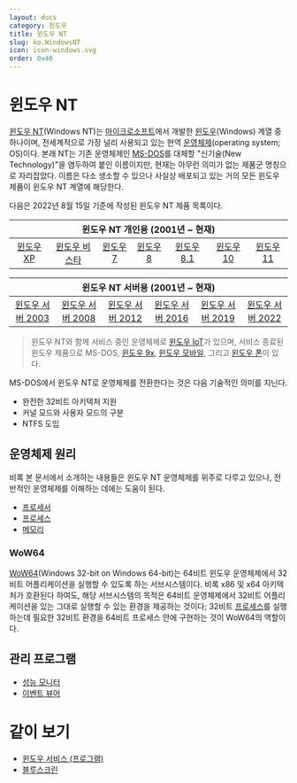 ```yaml
---
layout: docs
category: 윈도우
title: 윈도우 NT
slug: ko.WindowsNT
icon: icon-windows.svg
order: 0x40
---
```

# 윈도우 NT
[윈도우 NT](https://ko.wikipedia.org/wiki/윈도우_NT)(Windows NT)는 [마이크로소프트](https://ko.wikipedia.org/wiki/마이크로소프트)에서 개발한 [윈도우](https://ko.wikipedia.org/wiki/마이크로소프트_윈도우)(Windows) 계열 중 하나이며, 전세계적으로 가장 널리 사용되고 있는 현역 [운영체제](https://ko.wikipedia.org/wiki/운영_체제)(operating system; OS)이다. 본래 NT는 기존 운영체제인 [MS-DOS](https://ko.wikipedia.org/wiki/MS-DOS)를 대체할 "신기술(New Technology)"을 염두하여 붙인 이름이지만, 현재는 아무런 의미가 없는 제품군 명칭으로 자리잡았다. 이름은 다소 생소할 수 있으나 사실상 배포되고 있는 거의 모든 윈도우 제품이 윈도우 NT 계열에 해당한다.

다음은 2022년 8월 15일 기준에 작성된 윈도우 NT 제품 목록이다.

<table style="margin-bottom: 16px; table-layout: fixed; width: 100%">
<thead>
<tr><th colspan="7">윈도우 NT 개인용 (2001년 ~ 현재)</th></tr>
</thead>
<tbody>
<tr style="vertical-align: top; overflow-wrap: break-word; text-align: center;"><td><a href="https://ko.wikipedia.org/wiki/윈도우_XP">윈도우 XP</a></td><td><a href="https://ko.wikipedia.org/wiki/윈도우_비스타">윈도우 비스타</a></td><td><a href="https://ko.wikipedia.org/wiki/윈도우_7">윈도우 7</a></td><td><a href="https://ko.wikipedia.org/wiki/윈도우_8">윈도우 8</a></td><td><a href="https://ko.wikipedia.org/wiki/윈도우_8.1">윈도우 8.1</a></td><td><a href="https://ko.wikipedia.org/wiki/윈도우_10">윈도우 10</a></td><td><a href="https://ko.wikipedia.org/wiki/윈도우_11">윈도우 11</a></td></tr>
</tbody>
</table>

<table style="margin-top: 16px; table-layout: fixed; width: 100%">
<thead>
<tr><th colspan="6">윈도우 NT 서버용 (2001년 ~ 현재)</th></tr>
</thead>
<tbody>
<tr style="vertical-align: top; overflow-wrap: break-word; text-align: center;"><td><a href="https://ko.wikipedia.org/wiki/윈도우_서버_2003">윈도우 서버 2003</a></td><td><a href="https://ko.wikipedia.org/wiki/윈도우_서버_2008">윈도우 서버 2008</a></td><td><a href="https://ko.wikipedia.org/wiki/윈도우_서버_2012">윈도우 서버 2012</a></td><td><a href="https://ko.wikipedia.org/wiki/윈도우_서버_2016">윈도우 서버 2016</a></td><td><a href="https://ko.wikipedia.org/wiki/윈도우_서버_2019">윈도우 서버 2019</a></td><td><a href="https://ko.wikipedia.org/wiki/윈도우_서버_2022">윈도우 서버 2022</a></td></tr>
</tbody>
</table>

> 윈도우 NT와 함께 서비스 중인 운영체제로 [윈도우 IoT](https://ko.wikipedia.org/wiki/윈도우_IoT)가 있으며, 서비스 종료된 윈도우 제품으로 MS-DOS, [윈도우 9x](https://ko.wikipedia.org/wiki/윈도우_9x), [윈도우 모바일](https://ko.wikipedia.org/wiki/윈도우_모바일), 그리고 [윈도우 폰](https://ko.wikipedia.org/wiki/윈도우_폰)이 있다.

MS-DOS에서 윈도우 NT로 운영체제를 전환한다는 것은 다음 기술적인 의미를 지닌다.

* 완전한 32비트 아키텍처 지원
* 커널 모드와 사용자 모드의 구분
* NTFS 도입

## 운영체제 원리
비록 본 문서에서 소개하는 내용들은 윈도우 NT 운영체제를 위주로 다루고 있으나, 전반적인 운영체제를 이해하는 데에는 도움이 된다.

* [프로세서](ko.Processor)
* [프로세스](ko.Process)
* [메모리](ko.Memory)

### WoW64
[WoW64](https://ko.wikipedia.org/wiki/WOW64)(Windows 32-bit on Windows 64-bit)는 64비트 윈도우 운영체제에서 32비트 어플리케이션을 실행할 수 있도록 하는 서브시스템이다. 비록 x86 및 x64 아키텍처가 호환된다 하여도, 해당 서브시스템의 목적은 64비트 운영체제에서 32비트 어플리케이션을 있는 그대로 실행할 수 있는 환경을 제공하는 것이다; 32비트 [프로세스](ko.Process)를 실행하는데 필요한 32비트 환경을 64비트 프로세스 안에 구현하는 것이 WoW64의 역할이다.

## 관리 프로그램
* [성능 모니터](ko.Perfmon)
* [이벤트 뷰어](ko.Eventvwr)

# 같이 보기
* [윈도우 서비스 (프로그램)](ko.Service)
* [블루스크린](ko.BSOD)
